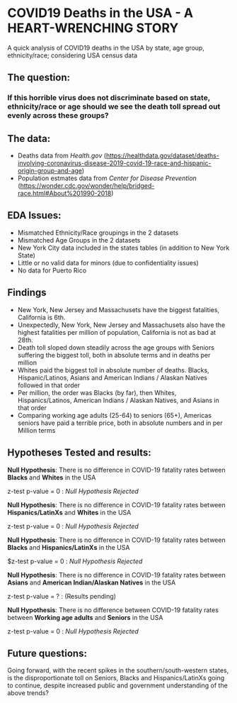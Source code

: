 # COVID19 Deaths in the USA - A HEART-WRENCHING STORY
A quick analysis of COVID19 deaths in the USA by state, age group, ethnicity/race; considering USA census data 


## The question: 
  ### If this horrible virus does not discriminate based on state, ethnicity/race or age should we see the death toll spread out evenly across these groups?

## The data: 
  - Deaths data from *Health.gov* (https://healthdata.gov/dataset/deaths-involving-coronavirus-disease-2019-covid-19-race-and-hispanic-origin-group-and-age) 
  - Population estmates data from *Center for Disease Prevention* (https://wonder.cdc.gov/wonder/help/bridged-race.html#About%201990-2018)
  
## EDA Issues:
  - Mismatched Ethnicity/Race groupings in the 2 datasets
  - Mismatched Age Groups in the 2 datasets
  - New York City data included in the states tables (in addition to New York State)
  - Little or no valid data for minors (due to confidentiality issues)
  - No data for Puerto Rico
  
## Findings
  - New York, New Jersey and Massachusets have the biggest fatalities, California is 6th.
  - Unexpectedly, New York, New Jersey and Massachusets also have the highest fatalities per million of population, California is not as bad at 28th.
  - Death toll sloped down steadily across the age groups with Seniors suffering the biggest toll, both in absolute terms and in deaths per million
  - Whites paid the biggest toll in absolute number of deaths. Blacks, Hispanic/Latinos, Asians and American Indians / Alaskan Natives followed in that order
  - Per million, the order was Blacks (by far), then Whites, Hispanics/Latinos, American Indians / Alaskan Natives, and Asians in that order
  - Comparing working age adults (25-64) to seniors (65+), Americas seniors have paid a terrible price, both in absolute numbers and in per Million terms

## Hypotheses Tested and results: 

**Null Hypothesis**: There is no difference in COVID-19 fatality rates between **Blacks** and **Whites** in the USA

z-test p-value = 0 : *Null Hypothesis Rejected*

**Null Hypothesis**: There is no difference in COVID-19 fatality rates between **Hispanics/LatinXs** and **Whites** in the USA

z-test p-value = 0 : *Null Hypothesis Rejected*

**Null Hypothesis**: There is no difference in COVID-19 fatality rates between **Blacks** and **Hispanics/LatinXs** in the USA

$z-test p-value = 0 : *Null Hypothesis Rejected*

**Null Hypothesis**: There is no difference in COVID-19 fatality rates between **Asians** and **American Indian/Alaskan Natives** in the USA

z-test p-value = ? : (Results pending)

**Null Hypothesis**: There is no difference between COVID-19 fatality rates between **Working age adults** and **Seniors** in the USA

z-test p-value = 0 : *Null Hypothesis Rejected*

## Future questions: 
Going forward, with the recent spikes in the southern/south-western states, is the disproportionate toll on Seniors, Blacks and Hispanics/LatinXs going to continue, despite increased public and government understanding of the above trends?
